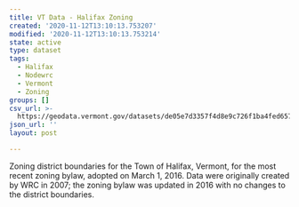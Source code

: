 ```yaml
---
title: VT Data - Halifax Zoning
created: '2020-11-12T13:10:13.753207'
modified: '2020-11-12T13:10:13.753214'
state: active
type: dataset
tags:
  - Halifax
  - Nodewrc
  - Vermont
  - Zoning
groups: []
csv_url: >-
  https://geodata.vermont.gov/datasets/de05e7d3357f4d8e9c726f1ba4fed657_0.csv?outSR=%7B%22latestWkid%22%3A3857%2C%22wkid%22%3A102100%7D
json_url: ''
layout: post

---
```

Zoning district boundaries for the Town of Halifax, Vermont, for the most recent zoning bylaw, adopted on March 1, 2016. Data were originally created by WRC in 2007; the zoning bylaw was updated in 2016 with no changes to the district boundaries.
